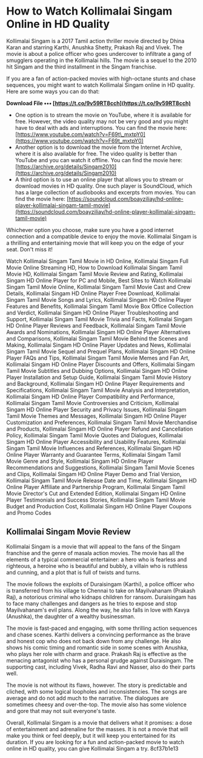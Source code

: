 
 
# How to Watch Kollimalai Singam Online in HD Quality
 
Kollimalai Singam is a 2017 Tamil action thriller movie directed by Dhina Karan and starring Karthi, Anushka Shetty, Prakash Raj and Vivek. The movie is about a police officer who goes undercover to infiltrate a gang of smugglers operating in the Kollimalai hills. The movie is a sequel to the 2010 hit Singam and the third installment in the Singam franchise.
 
If you are a fan of action-packed movies with high-octane stunts and chase sequences, you might want to watch Kollimalai Singam online in HD quality. Here are some ways you can do that:
 
**Download File ••• [https://t.co/9v59RT8cch](https://t.co/9v59RT8cch)**


 
- One option is to stream the movie on YouTube, where it is available for free. However, the video quality may not be very good and you might have to deal with ads and interruptions. You can find the movie here: [https://www.youtube.com/watch?v=F69t\_mxtpY0](https://www.youtube.com/watch?v=F69t_mxtpY0)
- Another option is to download the movie from the Internet Archive, where it is also available for free. The video quality is better than YouTube and you can watch it offline. You can find the movie here: [https://archive.org/details/Singam2010](https://archive.org/details/Singam2010)
- A third option is to use an online player that allows you to stream or download movies in HD quality. One such player is SoundCloud, which has a large collection of audiobooks and excerpts from movies. You can find the movie here: [https://soundcloud.com/boayziliay/hd-online-player-kollimalai-singam-tamil-movie](https://soundcloud.com/boayziliay/hd-online-player-kollimalai-singam-tamil-movie)

Whichever option you choose, make sure you have a good internet connection and a compatible device to enjoy the movie. Kollimalai Singam is a thrilling and entertaining movie that will keep you on the edge of your seat. Don't miss it!
 
Watch Kollimalai Singam Tamil Movie in HD Online,  Kollimalai Singam Full Movie Online Streaming HD,  How to Download Kollimalai Singam Tamil Movie HD,  Kollimalai Singam Tamil Movie Review and Rating,  Kollimalai Singam HD Online Player for PC and Mobile,  Best Sites to Watch Kollimalai Singam Tamil Movie Online,  Kollimalai Singam Tamil Movie Cast and Crew Details,  Kollimalai Singam HD Online Player Free Download,  Kollimalai Singam Tamil Movie Songs and Lyrics,  Kollimalai Singam HD Online Player Features and Benefits,  Kollimalai Singam Tamil Movie Box Office Collection and Verdict,  Kollimalai Singam HD Online Player Troubleshooting and Support,  Kollimalai Singam Tamil Movie Trivia and Facts,  Kollimalai Singam HD Online Player Reviews and Feedback,  Kollimalai Singam Tamil Movie Awards and Nominations,  Kollimalai Singam HD Online Player Alternatives and Comparisons,  Kollimalai Singam Tamil Movie Behind the Scenes and Making,  Kollimalai Singam HD Online Player Updates and News,  Kollimalai Singam Tamil Movie Sequel and Prequel Plans,  Kollimalai Singam HD Online Player FAQs and Tips,  Kollimalai Singam Tamil Movie Memes and Fan Art,  Kollimalai Singam HD Online Player Discounts and Offers,  Kollimalai Singam Tamil Movie Subtitles and Dubbing Options,  Kollimalai Singam HD Online Player Installation and Setup Guide,  Kollimalai Singam Tamil Movie History and Background,  Kollimalai Singam HD Online Player Requirements and Specifications,  Kollimalai Singam Tamil Movie Analysis and Interpretation,  Kollimalai Singam HD Online Player Compatibility and Performance,  Kollimalai Singam Tamil Movie Controversies and Criticism,  Kollimalai Singam HD Online Player Security and Privacy Issues,  Kollimalai Singam Tamil Movie Themes and Messages,  Kollimalai Singam HD Online Player Customization and Preferences,  Kollimalai Singam Tamil Movie Merchandise and Products,  Kollimalai Singam HD Online Player Refund and Cancellation Policy,  Kollimalai Singam Tamil Movie Quotes and Dialogues,  Kollimalai Singam HD Online Player Accessibility and Usability Features,  Kollimalai Singam Tamil Movie Influences and References,  Kollimalai Singam HD Online Player Warranty and Guarantee Terms,  Kollimalai Singam Tamil Movie Genre and Style,  Kollimalai Singam HD Online Player Recommendations and Suggestions,  Kollimalai Singam Tamil Movie Scenes and Clips,  Kollimalai Singam HD Online Player Demo and Trial Version,  Kollimalai Singam Tamil Movie Release Date and Time,  Kollimalai Singam HD Online Player Affiliate and Partnership Program,  Kollimalai Singam Tamil Movie Director's Cut and Extended Edition,  Kollimalai Singam HD Online Player Testimonials and Success Stories,  Kollimalai Singam Tamil Movie Budget and Production Cost,  Kollimalai Singam HD Online Player Coupons and Promo Codes
  
## Kollimalai Singam Movie Review
 
Kollimalai Singam is a movie that will appeal to the fans of the Singam franchise and the genre of masala action movies. The movie has all the elements of a typical commercial entertainer: a hero who is fearless and righteous, a heroine who is beautiful and bubbly, a villain who is ruthless and cunning, and a plot that is full of twists and turns.
 
The movie follows the exploits of Duraisingam (Karthi), a police officer who is transferred from his village to Chennai to take on Mayilvahanam (Prakash Raj), a notorious criminal who kidnaps children for ransom. Duraisingam has to face many challenges and dangers as he tries to expose and stop Mayilvahanam's evil plans. Along the way, he also falls in love with Kavya (Anushka), the daughter of a wealthy businessman.
 
The movie is fast-paced and engaging, with some thrilling action sequences and chase scenes. Karthi delivers a convincing performance as the brave and honest cop who does not back down from any challenge. He also shows his comic timing and romantic side in some scenes with Anushka, who plays her role with charm and grace. Prakash Raj is effective as the menacing antagonist who has a personal grudge against Duraisingam. The supporting cast, including Vivek, Radha Ravi and Nasser, also do their parts well.
 
The movie is not without its flaws, however. The story is predictable and cliched, with some logical loopholes and inconsistencies. The songs are average and do not add much to the narrative. The dialogues are sometimes cheesy and over-the-top. The movie also has some violence and gore that may not suit everyone's taste.
 
Overall, Kollimalai Singam is a movie that delivers what it promises: a dose of entertainment and adrenaline for the masses. It is not a movie that will make you think or feel deeply, but it will keep you entertained for its duration. If you are looking for a fun and action-packed movie to watch online in HD quality, you can give Kollimalai Singam a try.
 8cf37b1e13
 
